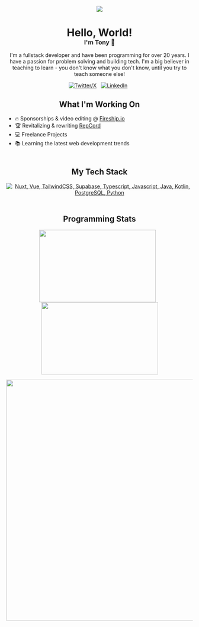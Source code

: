 <p align="center">
  <tr>
    <td align="center" style="padding=0;width=50%;">
      <img src="https://github-readme-streak-stats.herokuapp.com?user=Patrity&theme=vue-dark&dates=979797&stroke=00000000&background=00000000&fire=fff&hide_border=true" />
    </td>
  </tr>
</p>

<div align="center">

<h1>Hello, World!</h1>
<h3 style="margin-top: -20px">I'm Tony 👋</h3>

I'm a fullstack developer and have been programming for over 20 years.
I have a passion for problem solving and building tech. I'm a big believer in teaching to learn - you don't know what you don't know, until you try to teach someone else!

[![Twitter/X](https://skillicons.dev/icons?i=twitter)](https://twitter.com/ThePatrity) &nbsp;
[![LinkedIn](https://skillicons.dev/icons?i=linkedin)](https://www.linkedin.com/in/tonycos/) &nbsp;


## What I'm Working On

</div>

- 🔥 Sponsorships & video editing @ [Fireship.io](https://github.com/fireship-io)
- 🏆 Revitalizing & rewriting [RepCord](https://github.com/repcord-io)
- 💻 Freelance Projects
- 📚 Learning the latest web development trends
    

<div align="center" style="margin-bottom: 50px; margin-top:50px">

## My Tech Stack

[![Nuxt, Vue, TailwindCSS, Supabase, Typescript, Javascript, Java, Kotlin, PostgreSQL, Python](https://skillicons.dev/icons?i=nuxt,vue,tailwind,supabase,ts,js,java,kotlin,postgresql,python)](https://skillicons.dev)

</div>


<div align="center">

## Programming Stats
<p>
<img width=315 height=195 align="center" src="https://github-readme-stats.vercel.app/api?username=patrity&theme=vue-dark&line_height=36&border_radius=7&show_icons=true&card_width=315" /> &nbsp;&nbsp;
<img width=315 height=195 align="center" src="https://github-readme-stats.vercel.app/api/top-langs?username=Patrity&layout=compact&langs_count=8&card_width=315&theme=vue-dark" />
</p>

<img width=650 align="center" src="https://github-readme-stats.vercel.app/api/wakatime?username=patrity&theme=vue-dark&layout=compact" />

</div>
